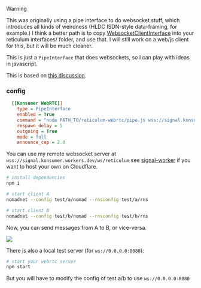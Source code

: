 > [!WARNING]
> This was originally using a pipe interface to do websocket stuff, which introduces all kinds of weirdness (HLDC ISDN-style data-framing, for example.) I think a better path is to copy [WebsocketClientInterface](https://github.com/liamcottle/reticulum-meshchat/blob/master/src/backend/interfaces/WebsocketClientInterface.py) into your reticulum interfaces/ folder, and use that. I will still work on a web/js client for this, but it will be much cleaner.


This is just a `PipeInterface` that does websockets, so I can play with ideas in javascript.

This is based on [this discussion](https://github.com/markqvist/Reticulum/discussions/877).

### config

```ini
  [[Konsumer WebRTC]]
    type = PipeInterface
    enabled = True
    command = "node PATH_TO/reticulum-webrtc/pipe.js wss://signal.konsumer.workers.dev/ws/reticulum"
    respawn_delay = 5
    outgoing = True
    mode = full
    announce_cap = 2.0
```

You can use my remote websocket server at `wss://signal.konsumer.workers.dev/ws/reticulum` see [signal-worker](https://github.com/konsumer/signal-worker) if you want to host your own on Cloudflare.

```sh
# install dependencies
npm i

# start client A
nomadnet --config test/a/nomad --rnsconfig test/a/rns

# start client B
nomadnet --config test/b/nomad --rnsconfig test/b/rns

```

Now, you can send messages from A to B, or vice-versa.

<img src="https://github.com/user-attachments/assets/b8f244da-0c9c-463c-85c9-1decc0ca5fe9" />

There is also a local test server (for `ws://0.0.0.0:8080`):

```sh
# start your webrtc server
npm start
```

But you will have to modify the config of test a/b to use `ws://0.0.0.0:8080`
